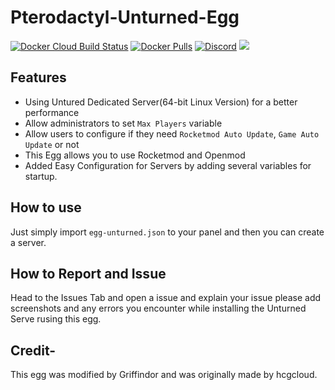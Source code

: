 # Pterodactyl-Unturned-Egg
[![Docker Cloud Build Status](https://img.shields.io/docker/cloud/build/griffindor30/unturned-egg.svg?style=flat)](https://hub.docker.com/r/griffindor30/unturned-egg)
[![Docker Pulls](https://img.shields.io/docker/pulls/griffindor30/unturned-egg.svg?style=flat)](https://hub.docker.com/r/griffindor30/unturned-egg)
[![Discord](https://img.shields.io/discord/328932413428465674)](https://discord.gg/BbnkdtX)
![](https://img.shields.io/badge/status-prod-informational)

## Features
- Using Untured Dedicated Server(64-bit Linux Version) for a better performance
- Allow administrators to set `Max Players` variable
- Allow users to configure if they need `Rocketmod Auto Update`, `Game Auto Update` or not
- This Egg allows you to use Rocketmod and Openmod
- Added Easy Configuration for Servers by adding several variables for startup.

## How to use
Just simply import `egg-unturned.json` to your panel and then you can create a server.

## How to Report and Issue
Head to the Issues Tab and open a issue and explain your issue please add screenshots and any errors you encounter while installing the Unturned Serve rusing this egg.

## Credit-
This egg was modified by Griffindor and was originally made by hcgcloud.

